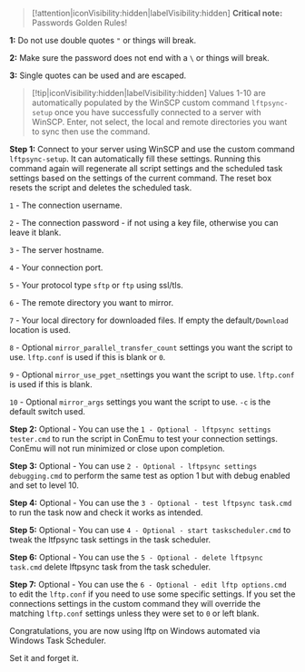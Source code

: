 > [!attention|iconVisibility:hidden|labelVisibility:hidden] **Critical note:** Passwords Golden Rules!

**1:** Do not use double quotes `"` or things will break.

**2:** Make sure the password does not end with a `\` or things will break.

**3:** Single quotes can be used and are escaped.

> [!tip|iconVisibility:hidden|labelVisibility:hidden] Values 1-10 are automatically populated by the WinSCP custom command `lftpsync-setup` once you have successfully connected to a server with WinSCP. Enter, not select, the local and remote directories you want to sync then use the command.

**Step 1:** Connect to your server using WinSCP and use the custom command `lftpsync-setup`. It can automatically fill these settings. Running this command again will regenerate all script settings and the scheduled task settings based on the settings of the current command. The reset box resets the script and deletes the scheduled task.

`1` - The connection username.

`2` - The connection password - if not using a key file, otherwise you can leave it blank.

`3` - The server hostname.

`4` - Your connection port.

`5` - Your protocol type `sftp` or `ftp` using ssl/tls.

`6` - The remote directory you want to mirror.

`7` - Your local directory for downloaded files. If empty the default`/Download` location is used.

`8` - Optional `mirror_parallel_transfer_count` settings you want the script to use. `lftp.conf` is used if this is blank or `0`.

`9` - Optional `mirror_use_pget_n`settings you want the script to use. `lftp.conf` is used if this is blank.

`10` - Optional `mirror_args` settings you want the script to use. `-c` is the default switch used.

**Step 2:** Optional - You can use the `1 - Optional - lftpsync settings tester.cmd` to run the script in ConEmu to test your connection settings. ConEmu will not run minimized or close upon completion.

**Step 3:** Optional - You can use `2 - Optional - lftpsync settings debugging.cmd` to perform the same test as option 1 but with debug enabled and set to level 10.

**Step 4:** Optional - You can use the `3 - Optional - test lftpsync task.cmd` to run the task now and check it works as intended.

**Step 5:** Optional - You can use `4 - Optional - start taskscheduler.cmd` to tweak the ltfpsync task settings in the task scheduler.

**Step 6:** Optional - You can use the `5 - Optional - delete lftpsync task.cmd` delete lftpsync task from the task scheduler.

**Step 7:** Optional - You can use the `6 - Optional - edit lftp options.cmd` to edit the `lftp.conf` if you need to use some specific settings. If you set the connections settings in the custom command they will override the matching `lftp.conf` settings unless they were set to `0` or left blank.

Congratulations, you are now using lftp on Windows automated via Windows Task Scheduler.

Set it and forget it.
